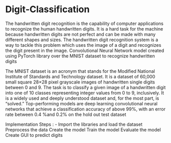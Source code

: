 # Digit-Classification
The handwritten digit recognition is the capability of computer applications to recognize the human handwritten digits. It is a hard task for the machine because handwritten digits are not perfect and can be made with many different shapes and sizes. The handwritten digit recognition system is a way to tackle this
problem which uses the image of a digit and recognizes the digit present in the image. Convolutional Neural Network model created using PyTorch library over the MNIST dataset to recognize handwritten digits

The MNIST dataset is an acronym that stands for the Modified National Institute of Standards and Technology dataset.
It is a dataset of 60,000 small square 28×28 pixel grayscale images of handwritten single digits between 0 and 9.
The task is to classify a given image of a handwritten digit into one of 10 classes representing integer values from 0 to 9, inclusively.
It is a widely used and deeply understood dataset and, for the most part, is “solved.” Top-performing models are deep learning convolutional neural networks that achieve a classification accuracy of above 99%, with an error rate between 0.4 %and 0.2% on the hold out test dataset


Implementation Steps : -
Import the libraries and load the dataset
Preprocess the data
Create the model
Train the model
Evaluate the model
Create GUI to predict digits
